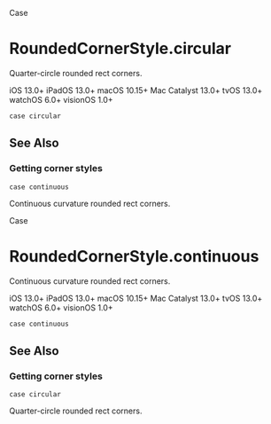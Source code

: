 Case

# RoundedCornerStyle.circular

Quarter-circle rounded rect corners.

iOS 13.0+  iPadOS 13.0+  macOS 10.15+  Mac Catalyst 13.0+  tvOS 13.0+  watchOS
6.0+  visionOS 1.0+

    
    
    case circular

## See Also

### Getting corner styles

`case continuous`

Continuous curvature rounded rect corners.

Case

# RoundedCornerStyle.continuous

Continuous curvature rounded rect corners.

iOS 13.0+  iPadOS 13.0+  macOS 10.15+  Mac Catalyst 13.0+  tvOS 13.0+  watchOS
6.0+  visionOS 1.0+

    
    
    case continuous

## See Also

### Getting corner styles

`case circular`

Quarter-circle rounded rect corners.

